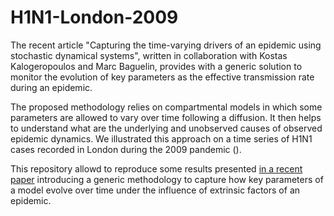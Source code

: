 H1N1-London-2009
================

The recent article "Capturing the time-varying drivers of an epidemic using stochastic dynamical systems", written in 
collaboration with Kostas Kalogeropoulos and Marc Baguelin, provides with a generic solution to monitor the 
evolution of key parameters as the effective transmission rate during an epidemic. 

The proposed methodology relies on compartmental models in which some parameters are allowed to vary over time
following a diffusion. It then helps to understand what are the underlying and unobserved causes of observed epidemic 
dynamics. We illustrated this approach on a time series of H1N1 cases recorded in London during the 2009 pandemic ().

This repository allowd to reproduce some results presented [in a recent paper][1] introducing a 
generic methodology to capture how key parameters of a model evolve over time under the influence of 
extrinsic factors of an epidemic. 



[1]: http://arxiv.org/abs/1203.5950       "Capturing the time-varying drivers of an epidemic using stochastic dynamical systems"
